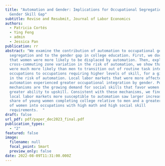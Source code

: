 ```yaml
---
title: "Automation and Gender: Implications for Occupational Segregation and the
  Gender Skill Gap"
subtitle: Revise and Resubmit, Journal of Labor Economics
authors:
  - Patricia Cortés
  - Ying Feng
  - admin
  - Jessica Pan
publication: rr
abstract: "We examine the contribution of automation to occupational gender
  segregation and to the gender gap in college education. First, we document
  that women were more likely to be displaced by automation. Then, exploiting
  cross-commuting zone variation in the risk of automation, we show that women
  were much more likely than men to transition out of routine task intensive
  occupations to occupations requiring higher levels of skill, for a given shock
  in the risk of automation. Local labor markets that were more affected by
  automation experienced greater occupational integration by gender. Potential
  mechanisms are the growing demand for social skills that favor women and their
  greater ability to upskill. Consistent with these mechanisms, we find that
  local labor markets more susceptible to automation saw larger increases in the
  share of young women completing college relative to men and a greater movement
  of women into occupations with high math and high social skill
  requirements.  "
draft: false
url_pdf: pdf/paper_dec2023_final.pdf
publication_types:
  - "2"
featured: false
image:
  filename: null
  focal_point: Smart
  preview_only: false
date: 2022-08-09T11:31:00.000Z
---
```

